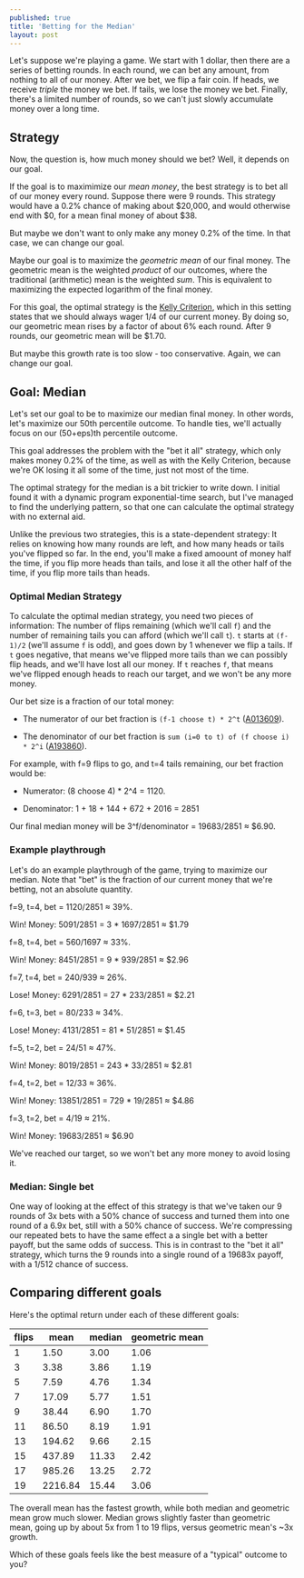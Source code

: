 ```yaml
---
published: true
title: 'Betting for the Median'
layout: post
---
```

Let's suppose we're playing a game.
We start with 1 dollar, then there are a series of betting rounds.
In each round, we can bet any amount, from nothing to all of our money.
After we bet, we flip a fair coin.
If heads, we receive *triple* the money we bet.
If tails, we lose the money we bet.
Finally, there's a limited number of rounds,
so we can't just slowly accumulate money over a long time.


## Strategy

Now, the question is, how much money should we bet?
Well, it depends on our goal.

If the goal is to maximimize our *mean money*,
the best strategy is to bet all of our money every round.
Suppose there were 9 rounds.
This strategy would have a 0.2% chance of making about $20,000,
and would otherwise end with $0,
for a mean final money of about $38.

But maybe we don't want to only make any money 0.2% of the time.
In that case, we can change our goal.

Maybe our goal is to maximize the *geometric mean* of our final money.
The geometric mean is the weighted *product* of our outcomes,
where the traditional (arithmetic) mean is the weighted *sum*.
This is equivalent to maximizing the expected logarithm of the final money.

For this goal,
the optimal strategy is the
[Kelly Criterion](https://en.wikipedia.org/wiki/Kelly_criterion),
which in this setting states that we should always wager
1/4 of our current money.
By doing so, our geometric mean rises by a factor of about 6% each round.
After 9 rounds, our geometric mean will be $1.70.

But maybe this growth rate is too slow - too conservative.
Again, we can change our goal.

## Goal: Median

Let's set our goal to be to maximize our median final money.
In other words, let's maximize our 50th percentile outcome.
To handle ties, we'll actually focus on our (50+eps)th percentile outcome.

This goal addresses the problem with the "bet it all" strategy,
which only makes money 0.2% of the time,
as well as with the Kelly Criterion,
because we're OK losing it all some of the time, just not most of the time.

The optimal strategy for the median is a bit trickier to write down.
I initial found it with a dynamic program exponential-time search,
but I've managed to find the underlying pattern,
so that one can calculate the optimal strategy with no external aid.

Unlike the previous two strategies, this is a state-dependent strategy:
It relies on knowing how many rounds are left, and how many heads or tails you've flipped so far.
In the end, you'll make a fixed amoount of money half the time, if you flip more heads than tails,
and lose it all the other half of the time, if you flip more tails than heads.

### Optimal Median Strategy

To calculate the optimal median strategy, you need two pieces of information:
The number of flips remaining (which we'll call `f`) and the number of remaining tails you can afford
(which we'll call `t`). `t` starts at `(f-1)/2` (we'll assume `f` is odd), and goes down by 1 whenever we flip a tails.
If `t` goes negative, that means we've flipped more tails than we can possibly flip heads, and we'll have lost all our money.
If `t` reaches `f`, that means we've flipped enough heads to reach our target, and we won't be any more money.

Our bet size is a fraction of our total money:

* The numerator of our bet fraction is `(f-1 choose t) * 2^t`
([A013609](https://oeis.org/A013609)).

* The denominator of our bet fraction is `sum (i=0 to t) of (f choose i) * 2^i`
([A193860](https://oeis.org/A193860)).

For example, with f=9 flips to go, and t=4 tails remaining, our bet fraction would be:

* Numerator: (8 choose 4) * 2^4 = 1120.

* Denominator: 1 + 18 + 144 + 672 + 2016 = 2851

Our final median money will be 3^f/denominator = 19683/2851 ≈ $6.90.

### Example playthrough

Let's do an example playthrough of the game, trying to maximize our median.
Note that "bet" is the fraction of our current money that we're betting,
not an absolute quantity.

f=9, t=4, bet = 1120/2851 ≈ 39%.

Win! Money: 5091/2851 = 3 * 1697/2851 ≈ $1.79

f=8, t=4, bet = 560/1697 ≈ 33%.

Win! Money: 8451/2851 = 9 * 939/2851 ≈ $2.96

f=7, t=4, bet = 240/939 ≈ 26%.

Lose! Money: 6291/2851 = 27 * 233/2851 ≈ $2.21

f=6, t=3, bet = 80/233 ≈ 34%.

Lose! Money: 4131/2851 = 81 * 51/2851 ≈ $1.45

f=5, t=2, bet = 24/51 ≈ 47%.

Win! Money: 8019/2851 = 243 * 33/2851 ≈ $2.81

f=4, t=2, bet = 12/33 ≈ 36%.

Win! Money: 13851/2851 = 729 * 19/2851 ≈ $4.86

f=3, t=2, bet = 4/19 ≈ 21%.

Win! Money: 19683/2851 ≈ $6.90

We've reached our target,
so we won't bet any more money to avoid losing it.

### Median: Single bet

One way of looking at the effect of this strategy is that we've taken our 9 rounds of 3x bets
with a 50% chance of success
and turned them into one round of a 6.9x bet, still with a 50% chance of success.
We're compressing our repeated bets to have the same effect a a single bet with a better payoff,
but the same odds of success.
This is in contrast to the "bet it all" strategy, which turns the 9 rounds
into a single round of a 19683x payoff, with a 1/512 chance of success.

## Comparing different goals

Here's the optimal return under each of these different goals:

|flips|mean   |median|geometric mean|
|-----|-------|------|--------------|
|1    |1.50   |3.00  |1.06          |
|3    |3.38   |3.86  |1.19          |
|5    |7.59   |4.76  |1.34          |
|7    |17.09  |5.77  |1.51          |
|9    |38.44  |6.90  |1.70          |
|11   |86.50  |8.19  |1.91          |
|13   |194.62 |9.66  |2.15          |
|15   |437.89 |11.33 |2.42          |
|17   |985.26 |13.25 |2.72          |
|19   |2216.84|15.44 |3.06          |

The overall mean has the fastest growth, while both median and geometric mean grow much slower.
Median grows slightly faster than geometric mean, going up by about 5x from 1 to 19 flips,
versus geometric mean's ~3x growth.

Which of these goals feels like the best measure of a "typical" outcome to you?

